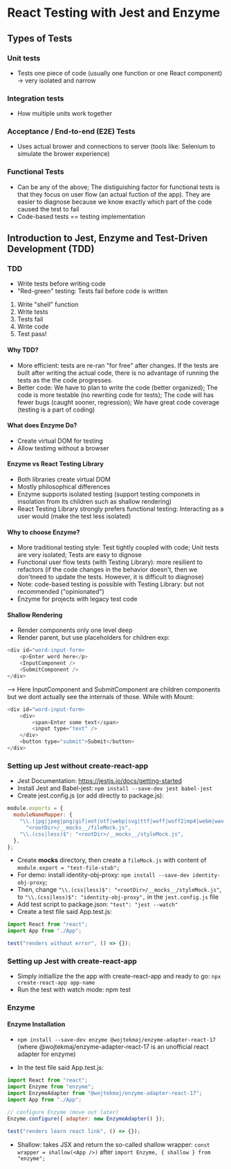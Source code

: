 # React Testing with Jest and Enzyme

## Types of Tests

### Unit tests

- Tests one piece of code (usually one function or one React component) -> very isolated and narrow

### Integration tests

- How multiple units work together

### Acceptance / End-to-end (E2E) Tests

- Uses actual brower and connections to server (tools like: Selenium to simulate the brower experience)

### Functional Tests

- Can be any of the above; The distiguishing factor for functional tests is that they focus on user flow (an actual fuction of the app). They are easier to diagnose because we know exactly which part of the code caused the test to fail
- Code-based tests == testing implementation

## Introduction to Jest, Enzyme and Test-Driven Development (TDD)

### TDD

- Write tests before writing code
- "Red-green" testing: Tests fail before code is written

1. Write "shell" function
2. Write tests
3. Tests fail
4. Write code
5. Test pass!

#### Why TDD?

- More efficient: tests are re-ran "for free" after changes. If the tests are built after writing the actual code, there is no advantage of running the tests as the the code progresses.
- Better code: We have to plan to write the code (better organized); The code is more testable (no rewriting code for tests); The code will has fewer bugs (caught sooner, regression); We have great code coverage (testing is a part of coding)

#### What does Enzyme Do?

- Create virtual DOM for testing
- Allow testimg without a browser

#### Enzyme vs React Testing Library

- Both libraries create virtual DOM
- Mostly philosophical differences
- Enzyme supports isolated testing (support testing componets in insolation from its children such as shallow rendering)
- React Testing Library strongly prefers functional testing: Interacting as a user would (make the test less isolated)

#### Why to choose Enzyme?

- More traditional testing style: Test tightly coupled with code; Unit tests are very isolated; Tests are easy to dignose
- Functional user flow tests (with Testing Library): more resilient to refactors (if the code changes in the behavior doesn't, then we don'tneed to update the tests. However, it is difficult to diagnose)
- Note: code-based testing is possible with Testing Library: but not recommended ("opinionated")
- Enzyme for projects with legacy test code

#### Shallow Rendering

- Render components only one level deep
- Render parent, but use placeholders for children
  exp:

```js
<div id="word-input-form>
    <p>Enter word here</p>
    <InputComponent />
    <SubmitComponent />
</div>
```

--> Here InputComponent and SubmitComponent are children components but we dont actually see the internals of those.
While with Mount:

```js
<div id="word-input-form>
    <div>
        <span>Enter some text</span>
        <input type="text" />
    </div>
    <button type="submit">Submit</button>
</div>
```

### Setting up Jest without create-react-app

- Jest Documentation: https://jestjs.io/docs/getting-started
- Install Jest and Babel-jest: `npm install --save-dev jest babel-jest`
- Create jest.config.js (or add directly to package.js):

```js
module.exports = {
  moduleNameMapper: {
    "\\.(jpg|jpeg|png|gif|eot|otf|webp|svg|ttf|woff|woff2|mp4|webm|wav|mp3|m4a|aac|oga)$":
      "<rootDir>/__mocks__/fileMock.js",
    "\\.(css|less)$": "<rootDir>/__mocks__/styleMock.js",
  },
};
```

- Create **mocks** directory, then create a `fileMock.js` with content of `module.export = "test-file-stub";`
- For demo: install identity-obj-proxy: `npm install --save-dev identity-obj-proxy`;
- Then, change `"\\.(css|less)$": "<rootDir>/__mocks__/styleMock.js"`, to `"\\.(css|less)$": "identity-obj-proxy",` in the `jest.config.js` file
- Add test script to package.json: `"test": "jest --watch"`
- Create a test file said App.test.js:

```js
import React from "react";
import App from "./App";

test("renders without error", () => {});
```

### Setting up Jest with create-react-app

- Simply initiallize the the app with create-react-app and ready to go: `npx create-react-app app-name`
- Run the test with watch mode: npm test

### Enzyme

#### Enzyme Installation

- `npm install --save-dev enzyme @wojtekmaj/enzyme-adapter-react-17` (where @wojtekmaj/enzyme-adapter-react-17 is an unofficial react adapter for enzyme)

- In the test file said App.test.js:

```js
import React from "react";
import Enzyme from "enzyme";
import EnzymeAdapter from "@wojtekmaj/enzyme-adapter-react-17";
import App from "./App";

// configure Enzyme (move out later)
Enzyme.configure({ adapter: new EnzymeAdapter() });

test("renders learn react link", () => {});
```

- Shallow: takes JSX and return the so-called shallow wrapper:
  `const wrapper = shallow(<App />)` after `import Enzyme, { shallow } from "enzyme";`
